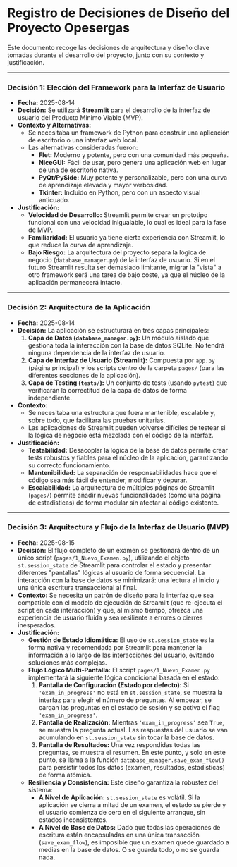 # Registro de Decisiones de Diseño del Proyecto Opesergas

Este documento recoge las decisiones de arquitectura y diseño clave tomadas durante el desarrollo del proyecto, junto con su contexto y justificación.

---

### Decisión 1: Elección del Framework para la Interfaz de Usuario

* **Fecha:** 2025-08-14
* **Decisión:** Se utilizará **Streamlit** para el desarrollo de la interfaz de usuario del Producto Mínimo Viable (MVP).
* **Contexto y Alternativas:**
  * Se necesitaba un framework de Python para construir una aplicación de escritorio o una interfaz web local.
  * Las alternativas consideradas fueron:
    * **Flet:** Moderno y potente, pero con una comunidad más pequeña.
    * **NiceGUI:** Fácil de usar, pero genera una aplicación web en lugar de una de escritorio nativa.
    * **PyQt/PySide:** Muy potente y personalizable, pero con una curva de aprendizaje elevada y mayor verbosidad.
    * **Tkinter:** Incluido en Python, pero con un aspecto visual anticuado.
* **Justificación:**
  * **Velocidad de Desarrollo:** Streamlit permite crear un prototipo funcional con una velocidad inigualable, lo cual es ideal para la fase de MVP.
  * **Familiaridad:** El usuario ya tiene cierta experiencia con Streamlit, lo que reduce la curva de aprendizaje.
  * **Bajo Riesgo:** La arquitectura del proyecto separa la lógica de negocio (`database_manager.py`) de la interfaz de usuario. Si en el futuro Streamlit resulta ser demasiado limitante, migrar la "vista" a otro framework será una tarea de bajo coste, ya que el núcleo de la aplicación permanecerá intacto.

---

### Decisión 2: Arquitectura de la Aplicación

* **Fecha:** 2025-08-14
* **Decisión:** La aplicación se estructurará en tres capas principales:
    1. **Capa de Datos (`database_manager.py`):** Un módulo aislado que gestiona toda la interacción con la base de datos SQLite. No tendrá ninguna dependencia de la interfaz de usuario.
    2. **Capa de Interfaz de Usuario (Streamlit):** Compuesta por `app.py` (página principal) y los scripts dentro de la carpeta `pages/` (para las diferentes secciones de la aplicación).
    3. **Capa de Testing (`tests/`):** Un conjunto de tests (usando `pytest`) que verificarán la correctitud de la capa de datos de forma independiente.
* **Contexto:**
  * Se necesitaba una estructura que fuera mantenible, escalable y, sobre todo, que facilitara las pruebas unitarias.
  * Las aplicaciones de Streamlit pueden volverse difíciles de testear si la lógica de negocio está mezclada con el código de la interfaz.
* **Justificación:**
  * **Testabilidad:** Desacoplar la lógica de la base de datos permite crear tests robustos y fiables para el núcleo de la aplicación, garantizando su correcto funcionamiento.
  * **Mantenibilidad:** La separación de responsabilidades hace que el código sea más fácil de entender, modificar y depurar.
  * **Escalabilidad:** La arquitectura de múltiples páginas de Streamlit (`pages/`) permite añadir nuevas funcionalidades (como una página de estadísticas) de forma modular sin afectar al código existente.

---

### Decisión 3: Arquitectura y Flujo de la Interfaz de Usuario (MVP)

*   **Fecha:** 2025-08-15
*   **Decisión:** El flujo completo de un examen se gestionará dentro de un único script (`pages/1_Nuevo_Examen.py`), utilizando el objeto `st.session_state` de Streamlit para controlar el estado y presentar diferentes "pantallas" lógicas al usuario de forma secuencial. La interacción con la base de datos se minimizará: una lectura al inicio y una única escritura transaccional al final.
*   **Contexto:** Se necesita un patrón de diseño para la interfaz que sea compatible con el modelo de ejecución de Streamlit (que re-ejecuta el script en cada interacción) y que, al mismo tiempo, ofrezca una experiencia de usuario fluida y sea resiliente a errores o cierres inesperados.
*   **Justificación:**
    *   **Gestión de Estado Idiomática:** El uso de `st.session_state` es la forma nativa y recomendada por Streamlit para mantener la información a lo largo de las interacciones del usuario, evitando soluciones más complejas.
    *   **Flujo Lógico Multi-Pantalla:** El script `pages/1_Nuevo_Examen.py` implementará la siguiente lógica condicional basada en el estado:
        1.  **Pantalla de Configuración (Estado por defecto):** Si `'exam_in_progress'` no está en `st.session_state`, se muestra la interfaz para elegir el número de preguntas. Al empezar, se cargan las preguntas en el estado de sesión y se activa el flag `'exam_in_progress'`.
        2.  **Pantalla de Realización:** Mientras `'exam_in_progress'` sea `True`, se muestra la pregunta actual. Las respuestas del usuario se van acumulando en `st.session_state` sin tocar la base de datos.
        3.  **Pantalla de Resultados:** Una vez respondidas todas las preguntas, se muestra el resumen. En este punto, y solo en este punto, se llama a la función `database_manager.save_exam_flow()` para persistir todos los datos (examen, resultados, estadísticas) de forma atómica.
    *   **Resiliencia y Consistencia:** Este diseño garantiza la robustez del sistema:
        *   **A Nivel de Aplicación:** `st.session_state` es volátil. Si la aplicación se cierra a mitad de un examen, el estado se pierde y el usuario comienza de cero en el siguiente arranque, sin estados inconsistentes.
        *   **A Nivel de Base de Datos:** Dado que todas las operaciones de escritura están encapsuladas en una única transacción (`save_exam_flow`), es imposible que un examen quede guardado a medias en la base de datos. O se guarda todo, o no se guarda nada.
